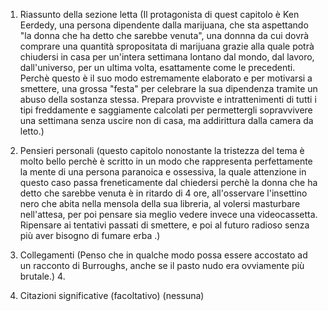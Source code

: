 1. Riassunto della sezione letta
   (Il protagonista di quest capitolo è Ken Eerdedy, una persona dipendente dalla marijuana, che sta aspettando "la donna che ha detto che sarebbe venuta", una donnna da cui dovrà comprare una quantità spropositata di marijuana grazie alla quale potrà chiudersi in casa per un'intera settimana lontano dal mondo, dal lavoro, dall'universo, per un ultima volta, esattamente come le precedenti. Perchè questo è il suo modo estremamente elaborato e per motivarsi a smettere, una grossa "festa" per celebrare la sua dipendenza tramite un abuso della sostanza stessa. Prepara provviste e intrattenimenti di tutti i tipi freddamente e saggiamente calcolati per permettergli sopravvivere una settimana senza uscire non di casa, ma addirittura dalla camera da letto.)

2. Pensieri personali
   (questo capitolo nonostante la tristezza del tema è molto bello perchè è scritto in un modo che rappresenta perfettamente la mente di una persona paranoica e ossessiva, la quale attenzione in questo caso passa freneticamente dal chiedersi perchè la donna che ha detto che sarebbe venuta è in ritardo di 4 ore, all'osservare l'insettino nero che abita nella mensola della sua libreria, al volersi masturbare nell'attesa, per poi pensare sia meglio vedere invece una videocassetta. Ripensare ai tentativi passati di smettere, e poi al futuro radioso senza più aver bisogno di fumare erba .)

3. Collegamenti (Penso che in qualche modo possa essere accostato ad un racconto di Burroughs, anche se il pasto nudo era ovviamente più brutale.) 4.

4. Citazioni significative (facoltativo) (nessuna)